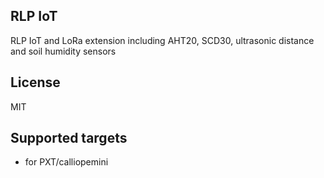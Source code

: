 ## RLP IoT
RLP IoT and LoRa extension including AHT20, SCD30, ultrasonic distance and soil humidity sensors

## License

MIT

## Supported targets

* for PXT/calliopemini
